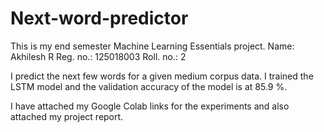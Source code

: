 # Next-word-predictor

This is my end semester Machine Learning Essentials project.
Name: Akhilesh R
Reg. no.: 125018003
Roll. no.: 2

I predict the next few words for a given medium corpus data. I trained the LSTM model and the validation accuracy of the model is at 85.9 %.

I have attached my Google Colab links for the experiments and also attached my project report.
